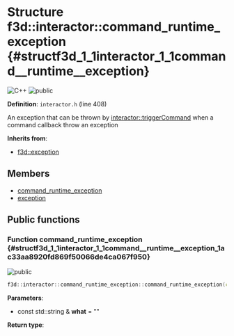 # Structure f3d::interactor::command\_runtime\_exception {#structf3d_1_1interactor_1_1command__runtime__exception}

![][C++]
![][public]

**Definition**: `interactor.h` (line 408)



An exception that can be thrown by [interactor::triggerCommand](classf3d_1_1interactor.md#classf3d_1_1interactor_1a20ab155181432751c7644b87490a1085) when a command callback throw an exception

**Inherits from**:

* [f3d::exception](structf3d_1_1exception.md)

## Members

* [command\_runtime\_exception](structf3d_1_1interactor_1_1command__runtime__exception.md#structf3d_1_1interactor_1_1command__runtime__exception_1ac33aa8920fd869f50066de4ca067f950)
* [exception](structf3d_1_1exception.md#structf3d_1_1exception_1aef4c85042406694200c7f8793785692d)

## Public functions

### Function command\_runtime\_exception {#structf3d_1_1interactor_1_1command__runtime__exception_1ac33aa8920fd869f50066de4ca067f950}

![][public]


```cpp
f3d::interactor::command_runtime_exception::command_runtime_exception(const std::string &what="")
```








**Parameters**:

* const std::string & **what** = "" 

**Return type**: 



[public]: https://img.shields.io/badge/-public-brightgreen (public)
[C++]: https://img.shields.io/badge/language-C%2B%2B-blue (C++)
[const]: https://img.shields.io/badge/-const-lightblue (const)
[protected]: https://img.shields.io/badge/-protected-yellow (protected)